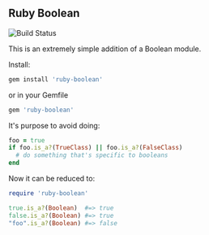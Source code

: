 ## Ruby Boolean

![Build Status](https://travis-ci.org/yez/ruby-boolean.svg?branch=master)

This is an extremely simple addition of a Boolean module.

Install:

```ruby
gem install 'ruby-boolean'
```

or in your Gemfile

```ruby
gem 'ruby-boolean'
```

It's purpose to avoid doing:

```ruby
foo = true
if foo.is_a?(TrueClass) || foo.is_a?(FalseClass)
  # do something that's specific to booleans
end
```

Now it can be reduced to:

```ruby
require 'ruby-boolean'

true.is_a?(Boolean)  #=> true
false.is_a?(Boolean) #=> true
"foo".is_a?(Boolean) #=> false
```
